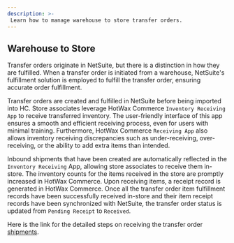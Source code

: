 ```yaml
---
description: >-
 Learn how to manage warehouse to store transfer orders.
---
```



## Warehouse to Store

Transfer orders originate in NetSuite, but there is a distinction in how they are fulfilled. When a transfer order is initiated from a warehouse, NetSuite's fulfillment solution is employed to fulfill the transfer order, ensuring accurate order fulfillment.

Transfer orders are created and fulfilled in NetSuite before being imported into HC. Store associates leverage HotWax Commerce `Inventory Receiving App` to receive transferred inventory. The user-friendly interface of this app ensures a smooth and efficient receiving process, even for users with minimal training. Furthermore, HotWax Commerce `Receiving App` also allows inventory receiving discrepancies such as under-receiving, over-receiving, or the ability to add extra items than intended.

Inbound shipments that have been created are automatically reflected in the `Inventory Receiving` App, allowing store associates to receive them in-store. The inventory counts for the items received in the store are promptly increased in HotWax Commerce. Upon receiving items, a receipt record is generated in HotWax Commerce. Once all the transfer order item fulfillment records have been successfully received in-store and their item receipt records have been synchronized with NetSuite, the transfer order status is updated from `Pending Receipt` to `Received`.

Here is the link for the detailed steps on receiving the transfer order [shipments](https://docs.hotwax.co/user-guides/inventory/receiving/receiving). 

